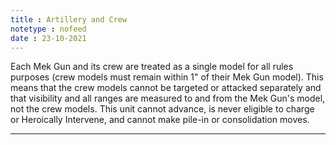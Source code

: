 ```yaml
---
title : Artillery and Crew
notetype : nofeed
date : 23-10-2021
---
```


Each Mek Gun and its crew are treated as a single model for all rules purposes (crew models must remain within 1" of their Mek Gun model). This means that the crew models cannot be targeted or attacked separately and that visibility and all ranges are measured to and from the Mek Gun's model, not the crew models. This unit cannot advance, is never eligible to charge or Heroically Intervene, and cannot make pile-in or consolidation moves.

---